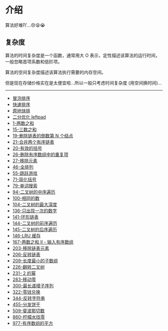 # 介绍

算法好难吖...😞😫😭

## 复杂度

算法的时间复杂度是一个函数，通常用大 O 表示，定性描述该算法的运行时间，一般忽略首项系数和低阶项。

算法的空间复杂度描述该算法执行需要的内存空间。

但是现在存储价格实在是太便宜啦...所以一般只考虑时间复杂度 (用空间换时间)...

---

- [冒泡排序](./bubbleSort.md)
- [快速排序](./quickSort.md)
- [原地快排](./quickSortInPlace.md)
- [二分优化 leftpad](./leftpad.md)
- [1-两数之和](./1-twoSum.md)
- [15-三数之和](./15-3sum.md)
- [19-删除链表的倒数第 N 个结点](./19-removeNthNodeFromEndOfList.md)
- [21-合并两个有序链表](./21-mergeTwoSortedList.md)
- [20-有效的括号](./20-validParentheses.md)
- [26-删除有序数组中的重复项](./26-removeDuplicatesFromSortedArray.md)
- [27-移除元素](./27-removeElement.md.md)
- [46-全排列](./46-permutations.md)
- [55-跳跃游戏](./55-jumpGame.md)
- [71-简化括号](./71-simplifyPath.md)
- [79-单词搜索](./79-wordSearch.md)
- [94-二叉树的中序遍历](./94-binaryTreeInorderTraversal.md)
- [100-相同的数](./100-sameTree.md)
- [104-二叉树的最大深度](./104-maximumDepthOfBinaryTree.md)
- [136-只出现一次的数字](./136-singleNumber.md)
- [141-环形链表](./141-linkedListCycle.md)
- [144-二叉树的前序遍历](./144-binaryTreePreorderTraversal.md)
- [145-二叉树的后序遍历](./145-binaryTreePostorderTraversal.md)
- [146-LRU 缓存](./146-LRUCache.md)
- [167-两数之和 II - 输入有序数组](./167-twoSum2InputIsSortedArray.md)
- [203-移除链表元素](./203-removeLinkedListElements.md)
- [206-反转链表](./206-reverseLinkedList.md)
- [209-长度最小的子数组](./209-minimumSizeSubarraySum.md)
- [226-翻转二叉树](./226-invertBinaryTree.md)
- [231- 2 的幂](./231-powerOfTwo.md)
- [283-移动零](./283-moveZeros.md)
- [300-最长递增子序列](./300-longestIncreasingSubsequence.md)
- [322-零钱兑换](./322-coinChange.md)
- [344-反转字符串](./344-reverseString.md)
- [455-分发饼干](./455-assignCookies.md)
- [509-斐波那切数](./509-fibonacciNumber.md)
- [860-柠檬水找零](./860-lemonadeChange.md)
- [977-有序数组的平方](./977-squaresOfASortedArray.md)
